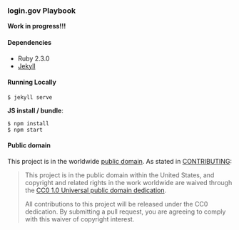 ### login.gov Playbook

**Work in progress!!!**

#### Dependencies

- Ruby 2.3.0
- [Jekyll](http://jekyllrb.com)

#### Running Locally

```
$ jekyll serve
```

**JS install / bundle**:

```
$ npm install
$ npm start
```

#### Public domain

This project is in the worldwide [public domain](LICENSE.md). As stated in [CONTRIBUTING](CONTRIBUTING.md):

> This project is in the public domain within the United States, and copyright and related rights in the work worldwide are waived through the [CC0 1.0 Universal public domain dedication](https://creativecommons.org/publicdomain/zero/1.0/).  
>
> All contributions to this project will be released under the CC0 dedication. By submitting a pull request, you are agreeing to comply with this waiver of copyright interest.
